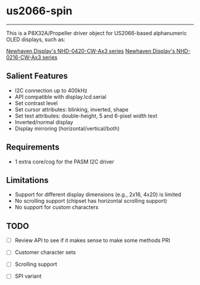 # us2066-spin
---------------

This is a P8X32A/Propeller driver object for US2066-based alphanumeric OLED displays, such as:

[Newhaven Display's NHD-0420-CW-Ax3 series](https://www.newhavendisplay.com/nhd0420cway3-p-7829.html)
[Newhaven Display's NHD-0216-CW-Ax3 series](https://www.newhavendisplay.com/nhd0216cwaw3-p-9585.html)

## Salient Features

* I2C connection up to 400kHz
* API compatible with display.lcd.serial
* Set contrast level
* Set cursor attributes: blinking, inverted, shape
* Set text attributes: double-height, 5 and 6-pixel width text
* Inverted/normal display
* Display mirroring (horizontal/vertical/both)

## Requirements

* 1 extra core/cog for the PASM I2C driver

## Limitations

* Support for different display dimensions (e.g., 2x16, 4x20) is limited
* No scrolling support (chipset has horizontal scrolling support)
* No support for custom characters

## TODO

- [ ] Review API to see if it makes sense to make some methods PRI
- [ ] Customer character sets
- [ ] Scrolling support
- [ ] SPI variant

